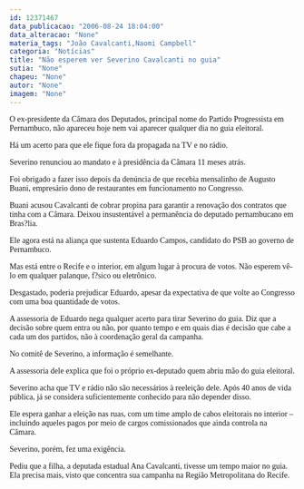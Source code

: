 ```yaml
---
id: 12371467
data_publicacao: "2006-08-24 18:04:00"
data_alteracao: "None"
materia_tags: "João Cavalcanti,Naomi Campbell"
categoria: "Notícias"
title: "Não esperem ver Severino Cavalcanti no guia"
sutia: "None"
chapeu: "None"
autor: "None"
imagem: "None"
---
```

<p><P><FONT face=Verdana>O ex-presidente da Câmara dos Deputados, principal nome do Partido Progressista em Pernambuco, não apareceu hoje nem vai aparecer qualquer dia no guia eleitoral.</FONT></P></p>
<p><P><FONT face=Verdana>Há um acerto para que ele fique fora da propagada na TV e no rádio.</FONT></P></p>
<p><P><FONT face=Verdana>Severino renunciou ao mandato e à presidência da Câmara 11 meses atrás. </FONT></P></p>
<p><P><FONT face=Verdana>Foi obrigado a fazer isso depois da denúncia de que recebia mensalinho de Augusto Buani, empresário dono de restaurantes em funcionamento no Congresso.</FONT></P></p>
<p><P><FONT face=Verdana>Buani acusou Cavalcanti de cobrar propina para garantir a renovação dos contratos que tinha com a Câmara. Deixou insustentável a permanência do deputado pernambucano em Bras?lia.</FONT></P></p>
<p><P><FONT face=Verdana>Ele agora está na aliança que sustenta Eduardo Campos, candidato do PSB ao governo de Pernambuco. </FONT></P></p>
<p><P><FONT face=Verdana>Mas está entre o Recife e o interior, em algum lugar à procura de votos. Não esperem vê-lo em qualquer palanque, f?sico ou eletrônico.</FONT></P></p>
<p><P><FONT face=Verdana>Desgastado, poderia prejudicar Eduardo, apesar da expectativa de que volte ao Congresso com uma boa quantidade de votos.</FONT></P></p>
<p><P><FONT face=Verdana>A assessoria de Eduardo nega qualquer acerto para tirar Severino do guia. Diz que a decisão sobre quem entra ou não, por quanto tempo e em quais dias é decisão que cabe a cada um dos partidos, não à coordenação geral da campanha.</FONT></P></p>
<p><P><FONT face=Verdana>No comitê de Severino, a informação é semelhante. </FONT></P></p>
<p><P><FONT face=Verdana>A assessoria dele explica que foi o próprio ex-deputado quem abriu mão do guia eleitoral.</FONT></P></p>
<p><P><FONT face=Verdana>Severino acha que TV e rádio não são necessários à reeleição dele. Após 40 anos de vida pública, já se considera suficientemente conhecido para não depender disso.</FONT></P></p>
<p><P><FONT face=Verdana>Ele espera ganhar a eleição nas ruas, com um time amplo de cabos eleitorais no interior – incluindo aqueles pagos por meio de cargos comissionados que ainda controla na Câmara.</FONT></P></p>
<p><P><FONT face=Verdana>Severino, porém, fez uma exigência. </FONT></P></p>
<p><P><FONT face=Verdana>Pediu que a filha, a deputada estadual Ana Cavalcanti, tivesse um tempo maior no guia. Ela precisa mais, visto que concentra sua campanha na Região Metropolitana do Recife.</FONT></P> </p>
